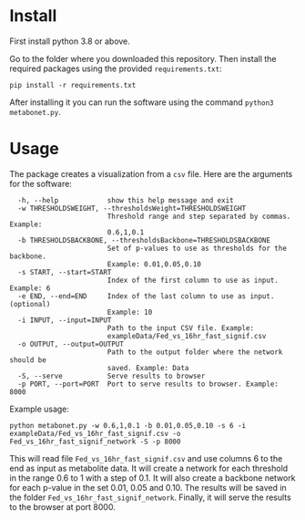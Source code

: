 # Install
First install python 3.8 or above.

Go to the folder where you downloaded this repository. Then install the required packages using the provided `requirements.txt`:

```
pip install -r requirements.txt
```

After installing it you can run the software using the command `python3 metabonet.py`.

# Usage
The package creates a visualization from a `csv` file. Here are the arguments for the software:
```
  -h, --help            show this help message and exit
  -w THRESHOLDSWEIGHT, --thresholdsWeight=THRESHOLDSWEIGHT
                        Threshold range and step separated by commas. Example:
                        0.6,1,0.1
  -b THRESHOLDSBACKBONE, --thresholdsBackbone=THRESHOLDSBACKBONE
                        Set of p-values to use as thresholds for the backbone.
                        Example: 0.01,0.05,0.10
  -s START, --start=START
                        Index of the first column to use as input. Example: 6
  -e END, --end=END     Index of the last column to use as input. (optional)
                        Example: 10
  -i INPUT, --input=INPUT
                        Path to the input CSV file. Example:
                        exampleData/Fed_vs_16hr_fast_signif.csv
  -o OUTPUT, --output=OUTPUT
                        Path to the output folder where the network should be
                        saved. Example: Data
  -S, --serve           Serve results to browser
  -p PORT, --port=PORT  Port to serve results to browser. Example: 8000
```
Example usage:
```
python metabonet.py -w 0.6,1,0.1 -b 0.01,0.05,0.10 -s 6 -i exampleData/Fed_vs_16hr_fast_signif.csv -o Fed_vs_16hr_fast_signif_network -S -p 8000
```
This will read file `Fed_vs_16hr_fast_signif.csv` and use columns 6 to the end as input as metabolite data. It will create a network for each threshold in the range 0.6 to 1 with a step of 0.1. It will also create a backbone network for each p-value in the set 0.01, 0.05 and 0.10. The results will be saved in the folder `Fed_vs_16hr_fast_signif_network`. Finally, it will serve the results to the browser at port 8000.



